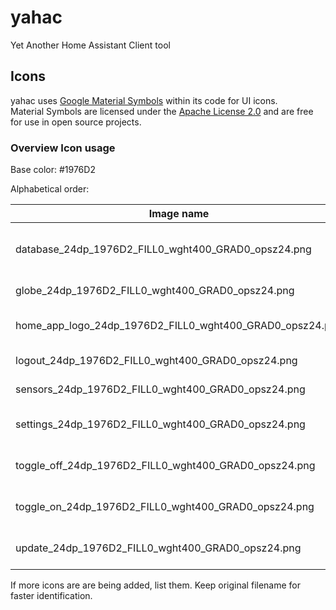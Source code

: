 # yahac

Yet Another Home Assistant Client tool

## Icons

yahac uses [Google Material Symbols](https://fonts.google.com/icons) within its code for UI icons.  
Material Symbols are licensed under the [Apache License 2.0](https://github.com/google/material-design-icons/blob/master/LICENSE) and are free for use in open source projects.

### Overview Icon usage

Base color: #1976D2

Alphabetical order:

| Image name                                               | Usage |
| -------------------------------------------------------- | ----- |
| database_24dp_1976D2_FILL0_wght400_GRAD0_opsz24.png      | Sensors frame (add/remove sensors) |
| globe_24dp_1976D2_FILL0_wght400_GRAD0_opsz24.png         | link to website |
| home_app_logo_24dp_1976D2_FILL0_wght400_GRAD0_opsz24.png | YAHAC itself, ICO file available |
| logout_24dp_1976D2_FILL0_wght400_GRAD0_opsz24.png        | TrayMenu Exit |
| sensors_24dp_1976D2_FILL0_wght400_GRAD0_opsz24.png       | Listed sensor in Traymenu |
| settings_24dp_1976D2_FILL0_wght400_GRAD0_opsz24.png      | Configuration frame (settings) |
| toggle_off_24dp_1976D2_FILL0_wght400_GRAD0_opsz24.png    | TrayMenu switch with state off |
| toggle_on_24dp_1976D2_FILL0_wght400_GRAD0_opsz24.png     | TrayMenu switch with state on |
| update_24dp_1976D2_FILL0_wght400_GRAD0_opsz24.png        | TrayMenu Check for updates |

If more icons are are being added, list them. Keep original filename for faster identification.